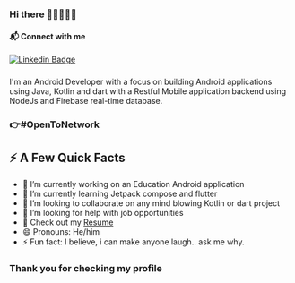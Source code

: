### Hi there 👋👋🏾👋🏽

#### 📬 Connect with me
[![Linkedin Badge](https://img.shields.io/badge/-LinkedIn-blue?style=flat-square&logo=Linkedin&logoColor=white&link=https://www.linkedin.com/in/nnamani-chinonso-0312a816a/)](https://www.linkedin.com/in/nnamani-chinonso-0312a816a/)


### 
I'm an Android Developer with a focus on building Android applications using Java, Kotlin and dart with a Restful Mobile application backend using NodeJs and Firebase real-time database.

  ###  :point_right:#OpenToNetwork

## ⚡️ A Few Quick Facts

- 🔭 I’m currently working on an Education Android application
- 🌱 I’m currently learning Jetpack compose and flutter
- 👯 I’m looking to collaborate on any mind blowing Kotlin or dart project
- 🤔 I’m looking for help with job opportunities
- 📙 Check out my [Resume](https://drive.google.com/file/d/10H_k5lFKmQq_X_GYpIYjSK9GojhVxzrX/view?usp=sharing)
- 😄 Pronouns: He/him
- ⚡ Fun fact: I believe, i can make anyone laugh.. ask me why.

### Thank you for checking my profile


